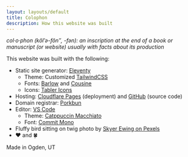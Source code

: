 ```yaml
---
layout: layouts/default
title: Colophon
description: How this website was built
---
```


*col·​o·​phon (kŏl′ə-fŏn″, -fən): an inscription at the end of a book or manuscript (or website) usually with facts about its production*

This website was built with the following:

* Static site generator: [Eleventy](https://www.11ty.dev)
  * Theme: Customized [TailwindCSS](https://www.tailwindcss.com)
  * Fonts: [Barlow](https://fonts.google.com/specimen/Barlow/) and [Cousine](https://fonts.google.com/specimen/Cousine)
  * Icons: [Tabler Icons](https://tabler.io/icons)
* Hosting: [Cloudflare Pages](https://pages.cloudflare.com/) (deployment) and [GitHub](https://github.com/sphars/spencerharston.com) (source code)
* Domain registrar: [Porkbun](https://porkbun.com)
* Editor: [VS Code](https://code.visualstudio.com) 
  * Theme: [Catppuccin Macchiato](https://marketplace.visualstudio.com/items?itemName=Catppuccin.catppuccin-vsc)
  * Font: [Commit Mono](https://commitmono.com/)
* Fluffy bird sitting on twig photo by [Skyer Ewing on Pexels](https://www.pexels.com/photo/fluffy-bird-sitting-on-twig-4756803/)
* ❤ and 🍀

Made in Ogden, UT
